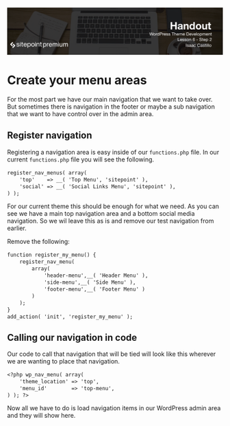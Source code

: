 ![](headings/6.2.png)

# Create your menu areas

For the most part we have our main navigation that we want to take over. But sometimes there is navigation in the footer or maybe a sub navigation that we want to have control over in the admin area.

## Register navigation

Registering a navigation area is easy inside of our `functions.php` file. In our current `functions.php` file you will see the following.

```
register_nav_menus( array(
	'top'    => __( 'Top Menu', 'sitepoint' ),
	'social' => __( 'Social Links Menu', 'sitepoint' ),
) );
```
For our current theme this should be enough for what we need. As you can see we have a main top navigation area and a bottom social media navigation. So we wil leave this as is and remove our test navigation from earlier.

Remove the following:

```
function register_my_menu() {
  	register_nav_menu(
  		array(
  			'header-menu',__( 'Header Menu' ),
  			'side-menu',__( 'Side Menu' ),
  			'footer-menu',__( 'Footer Menu' )
  		)
	);
}
add_action( 'init', 'register_my_menu' );
```
## Calling our navigation in code

Our code to call that navigation that will be tied will look like this wherever we are wanting to place that navigation.

```
<?php wp_nav_menu( array(
	'theme_location' => 'top',
	'menu_id'        => 'top-menu',
) ); ?>
```

Now all we have to do is load navigation items in our WordPress admin area and they will show here.